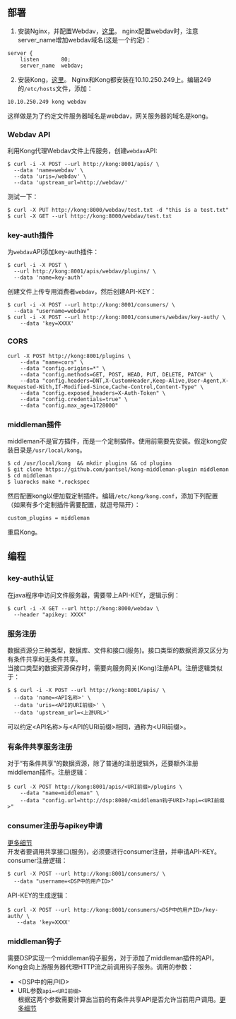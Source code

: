 ## 部署
1. 安装Nginx，并配置Webdav，[这里](https://github.com/wbwangk/wbwangk.github.io/wiki/nginx)。 
   nginx配置webdav时，注意server_name增加webdav域名(这是一个约定)：  
```nginx
server {
    listen       80;
    server_name  webdav;

```
2. 安装Kong，[这里](https://github.com/wbwangk/wbwangk.github.io/wiki/Kong#kong%E5%AE%89%E8%A3%85)。 
  Nginx和Kong都安装在10.10.250.249上。编辑249的`/etc/hosts`文件，添加：
```
10.10.250.249 kong webdav
```
这样做是为了约定文件服务器域名是webdav，网关服务器的域名是kong。  
### Webdav API
利用Kong代理Webdav文件上传服务，创建`webdav`API:
```
$ curl -i -X POST --url http://kong:8001/apis/ \
  --data 'name=webdav' \
  --data 'uris=/webdav' \
  --data 'upstream_url=http://webdav/'
```
测试一下：
```
$ curl -X PUT http://kong:8000/webdav/test.txt -d "this is a test.txt"
$ curl -X GET --url http://kong:8000/webdav/test.txt
```
### key-auth插件
为`webdav`API添加key-auth插件：
```
$ curl -i -X POST \
  --url http://kong:8001/apis/webdav/plugins/ \
  --data 'name=key-auth'
```
创建文件上传专用消费者`webdav`，然后创建API-KEY：
```
$ curl -i -X POST --url http://kong:8001/consumers/ \
  --data "username=webdav"
$ curl -i -X POST --url http://kong:8001/consumers/webdav/key-auth/ \
    --data 'key=XXXX'
```
### CORS
```
curl -X POST http://kong:8001/plugins \
    --data "name=cors" \
    --data "config.origins=*" \
    --data "config.methods=GET, POST, HEAD, PUT, DELETE, PATCH" \
    --data "config.headers=DNT,X-CustomHeader,Keep-Alive,User-Agent,X-Requested-With,If-Modified-Since,Cache-Control,Content-Type" \
    --data "config.exposed_headers=X-Auth-Token" \
    --data "config.credentials=true" \
    --data "config.max_age=1728000"
```
### middleman插件
middleman不是官方插件，而是一个定制插件。使用前需要先安装。假定kong安装目录是`/usr/local/kong`。
```
$ cd /usr/local/kong  && mkdir plugins && cd plugins
$ git clone https://github.com/pantsel/kong-middleman-plugin middleman
$ cd middleman
$ luarocks make *.rockspec
```
然后配置kong以便加载定制插件。编辑`/etc/kong/kong.conf`，添加下列配置（如果有多个定制插件需要配置，就逗号隔开）：
```
custom_plugins = middleman 
```
重启Kong。

## 编程

### key-auth认证
在java程序中访问文件服务器，需要带上API-KEY，逻辑示例：
```
$ curl -i -X GET --url http://kong:8000/webdav \
  --header "apikey: XXXX"
```

### 服务注册
数据资源分三种类型，数据库、文件和接口(服务)。接口类型的数据资源又区分为有条件共享和无条件共享。  
当接口类型的数据资源保存时，需要向服务网关(Kong)注册API。注册逻辑类似于：
```
$ $ curl -i -X POST --url http://kong:8001/apis/ \
  --data 'name=<API名称>' \
  --data 'uris=<API的URI前缀>' \
  --data 'upstream_url=<上游URL>'
```
可以约定<API名称>与<API的URI前缀>相同，通称为<URI前缀>。

### 有条件共享服务注册
对于“有条件共享”的数据资源，除了普通的注册逻辑外，还要额外注册middleman插件。注册逻辑：
```
$ curl -X POST http://kong:8001/apis/<URI前缀>/plugins \
    --data "name=middleman" \
    --data "config.url=http://dsp:8080/<middleman钩子URI>?api=<URI前缀>"
```
### consumer注册与apikey申请
[更多细节](https://github.com/wbwangk/wbwangk.github.io/wiki/Kong_DSP#consumer%E6%B3%A8%E5%86%8C%E4%B8%8Eapikey%E7%94%B3%E8%AF%B7)  
开发者要调用共享接口(服务)，必须要进行consumer注册，并申请API-KEY。  
consumer注册逻辑：
```
$ curl -X POST --url http://kong:8001/consumers/ \
  --data "username=<DSP中的用户ID>"
```
API-KEY的生成逻辑：
```
$ curl -X POST --url http://kong:8001/consumers/<DSP中的用户ID>/key-auth/ \
   --data 'key=XXXX'
```
### middleman钩子
需要DSP实现一个middleman钩子服务，对于添加了middleman插件的API，Kong会向上游服务器代理HTTP流之前调用钩子服务。调用的参数：  
- <DSP中的用户ID>  
- URL参数`api=<URI前缀>`  
根据这两个参数需要计算出当前的有条件共享API是否允许当前用户调用。[更多细节](https://github.com/wbwangk/wbwangk.github.io/wiki/Kong_DSP#%E6%8E%88%E6%9D%83)  